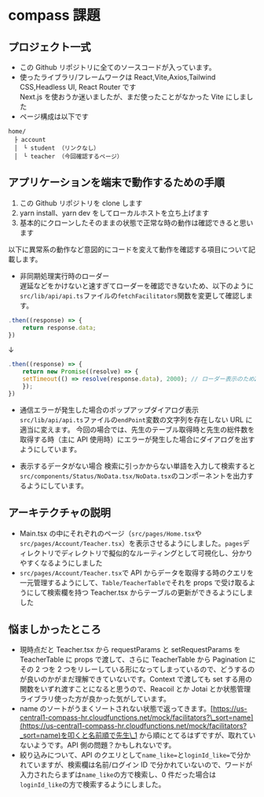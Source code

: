 # compass 課題

## プロジェクト一式

- この Github リポジトリに全てのソースコードが入っています。
- 使ったライブラリ/フレームワークは React,Vite,Axios,Tailwind CSS,Headless UI, React Router です  
  Next.js を使おうか迷いましたが、まだ使ったことがなかった Vite にしました
- ページ構成は以下です

```
home/
　├ account
　│　└ student （リンクなし）
　│　└ teacher （今回確認するページ）
```

## アプリケーションを端末で動作するための手順

1. この Github リポジトリを clone します
2. yarn install、yarn dev をしてローカルホストを立ち上げます
3. 基本的にクローンしたそのままの状態で正常な時の動作は確認できると思います

以下に異常系の動作など意図的にコードを変えて動作を確認する項目について記載します。

- 非同期処理実行時のローダー  
  遅延などをかけないと速すぎてローダーを確認できないため、以下のように`src/lib/api/api.ts`ファイルの`fetchFacilitators`関数を変更して確認します。

```ts
.then((response) => {
    return response.data;
})
```

↓

```ts
.then((response) => {
    return new Promise((resolve) => {
    setTimeout(() => resolve(response.data), 2000); // ローダー表示のため2秒遅らせる
    });
})
```

- 通信エラーが発生した場合のポップアップダイアログ表示
  `src/lib/api/api.ts`ファイルの`endPoint`変数の文字列を存在しない URL に適当に変えます。
  今回の場合では、先生のテーブル取得時と先生の総件数を取得する時（主に API 使用時）にエラーが発生した場合にダイアログを出すようにしています。

- 表示するデータがない場合
  検索に引っかからない単語を入力して検索すると`src/components/Status/NoData.tsx/NoData.tsx`のコンポーネントを出力するようにしています。

## アーキテクチャの説明

- Main.tsx の中にそれぞれのページ（`src/pages/Home.tsx`や`src/pages/Account/Teacher.tsx`）を表示させるようにしました。`pages`ディレクトリでディレクトリで擬似的なルーティングとして可視化し、分かりやすくなるようにしました
- `src/pages/Account/Teacher.tsx`で API からデータを取得する時のクエリを一元管理するようにして、`Table/TeacherTableで`それを props で受け取るようにして検索欄を持つ Teacher.tsx からテーブルの更新ができるようにしました

## 悩ましかったところ

- 現時点だと Teacher.tsx から requestParams と setRequestParams を TeacherTable に props で渡して、さらに TeacherTable から Pagination にその 2 つを 2 つをリレーしている形になってしまっているので、どうするのが良いのかがまだ理解できていないです。Context で渡しても set する用の関数をいずれ渡すことになると思うので、Reacoil とか Jotai とか状態管理ライブラリ使った方が良かった気がしています。
- name のソートがうまくソートされない状態で返ってきます。[https://us-central1-compass-hr.cloudfunctions.net/mock/facilitators?\_sort=name](https://us-central1-compass-hr.cloudfunctions.net/mock/facilitators?_sort=name)を叩くと名前順で先生\_1 から順にとてるはずですが、取れていないようです。API 側の問題？かもしれないです。
- 絞り込みについて、API のクエリとして`name_like=`と`loginId_like=`で分かれていますが、検索欄は名前/ログイン ID で分かれていないので、ワードが入力されたらまずは`name_like`の方で検索し、0 件だった場合は`loginId_like`の方で検索するようにしました。
